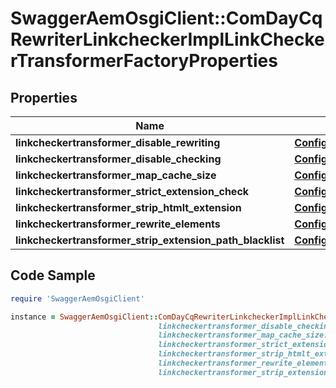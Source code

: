 # SwaggerAemOsgiClient::ComDayCqRewriterLinkcheckerImplLinkCheckerTransformerFactoryProperties

## Properties

Name | Type | Description | Notes
------------ | ------------- | ------------- | -------------
**linkcheckertransformer_disable_rewriting** | [**ConfigNodePropertyBoolean**](ConfigNodePropertyBoolean.md) |  | [optional] 
**linkcheckertransformer_disable_checking** | [**ConfigNodePropertyBoolean**](ConfigNodePropertyBoolean.md) |  | [optional] 
**linkcheckertransformer_map_cache_size** | [**ConfigNodePropertyInteger**](ConfigNodePropertyInteger.md) |  | [optional] 
**linkcheckertransformer_strict_extension_check** | [**ConfigNodePropertyBoolean**](ConfigNodePropertyBoolean.md) |  | [optional] 
**linkcheckertransformer_strip_htmlt_extension** | [**ConfigNodePropertyBoolean**](ConfigNodePropertyBoolean.md) |  | [optional] 
**linkcheckertransformer_rewrite_elements** | [**ConfigNodePropertyArray**](ConfigNodePropertyArray.md) |  | [optional] 
**linkcheckertransformer_strip_extension_path_blacklist** | [**ConfigNodePropertyArray**](ConfigNodePropertyArray.md) |  | [optional] 

## Code Sample

```ruby
require 'SwaggerAemOsgiClient'

instance = SwaggerAemOsgiClient::ComDayCqRewriterLinkcheckerImplLinkCheckerTransformerFactoryProperties.new(linkcheckertransformer_disable_rewriting: null,
                                 linkcheckertransformer_disable_checking: null,
                                 linkcheckertransformer_map_cache_size: null,
                                 linkcheckertransformer_strict_extension_check: null,
                                 linkcheckertransformer_strip_htmlt_extension: null,
                                 linkcheckertransformer_rewrite_elements: null,
                                 linkcheckertransformer_strip_extension_path_blacklist: null)
```


